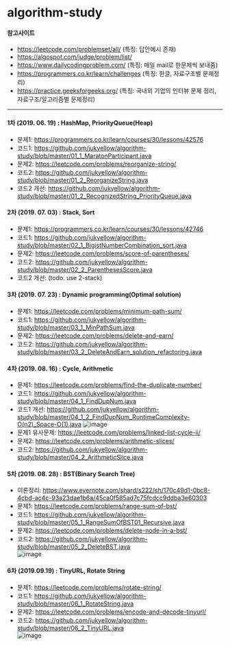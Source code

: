 # algorithm-study

#### 참고사이트  
* https://leetcode.com/problemset/all/         (특징: 답안예시 존재)  
* https://algospot.com/judge/problem/list/  
* https://www.dailycodingproblem.com/  (특징: 매일 mail로 한문제씩 보내줌)  
* https://programmers.co.kr/learn/challenges (특징: 한글, 자료구조별 문제정리)  
* https://practice.geeksforgeeks.org/ (특징: 국내외 기업의 인터뷰 문제 정리, 자료구조/알고리즘별 문제정리)  

<hr />  

#### 1차 (2019. 06. 19) : HashMap, PriorityQueue(Heap)
- 문제1: https://programmers.co.kr/learn/courses/30/lessons/42576  
- 코드1: https://github.com/jukyellow/algorithm-study/blob/master/01_1_MaratonParticipant.java  
- 문제2: https://leetcode.com/problems/reorganize-string/  
- 코드2: https://github.com/jukyellow/algorithm-study/blob/master/01_2_ReorganizeString.java  
- 코드2 개선: https://github.com/jukyellow/algorithm-study/blob/master/01_2_RecognizedString_PriorityQueue.java   

#### 2차 (2019. 07. 03) : Stack, Sort
- 문제1: https://programmers.co.kr/learn/courses/30/lessons/42746   
- 코드1: https://github.com/jukyellow/algorithm-study/blob/master/02_1_BigistNumberCombination_sort.java  
- 문제2: https://leetcode.com/problems/score-of-parentheses/  
- 코드2: https://github.com/jukyellow/algorithm-study/blob/master/02_2_ParenthesesScore.java  
- 코드2 개선: (todo. use 2-stack)

#### 3차 (2019. 07. 23) : Dynamic programming(Optimal solution)
- 문제1: https://leetcode.com/problems/minimum-path-sum/    
- 코드1: https://github.com/jukyellow/algorithm-study/blob/master/03_1_MinPathSum.java 
- 문제2: https://leetcode.com/problems/delete-and-earn/
- 코드2: https://github.com/jukyellow/algorithm-study/blob/master/03_2_DeleteAndEarn_solution_refactoring.java  

#### 4차 (2019. 08. 16) : Cycle, Arithmetic
- 문제1: https://leetcode.com/problems/find-the-duplicate-number/   
- 코드1: https://github.com/jukyellow/algorithm-study/blob/master/04_1_FindDupNum.java  
- 코드1 개선: https://github.com/jukyellow/algorithm-study/blob/master/04_1_2_FindDupNum_RuntimeComplexity-O(n2)_Space-O(1).java
![image](https://user-images.githubusercontent.com/45334819/63205338-fb6c6080-c0dd-11e9-8fe1-a698931467a7.png)  
- 문제1 유사문제: https://leetcode.com/problems/linked-list-cycle-ii/  
- 문제2: https://leetcode.com/problems/arithmetic-slices/  
- 코드2: https://github.com/jukyellow/algorithm-study/blob/master/04_2_ArithmeticSlice.java   

#### 5차 (2019. 08. 28) : BST(Binary Search Tree)  
- 이론정리: https://www.evernote.com/shard/s222/sh/170c49d1-0bc8-4cbd-ac4c-93a23dae1b6a/45ca0f585ad7c75fcdcc9ddba3e60303  
- 문제1: https://leetcode.com/problems/range-sum-of-bst/  
- 코드1: https://github.com/jukyellow/algorithm-study/blob/master/05_1_RangeSumOfBST01_Recursive.java  
- 문제2: https://leetcode.com/problems/delete-node-in-a-bst/  
- 코드2: https://github.com/jukyellow/algorithm-study/blob/master/05_2_DeleteBST.java  
![image](https://user-images.githubusercontent.com/45334819/64082340-6b1e5480-cd48-11e9-9f4f-7d2761e8cd10.png)

#### 6차 (2019.09.19) : TinyURL, Rotate String
- 문제1: https://leetcode.com/problems/rotate-string/  
- 코드1: https://github.com/jukyellow/algorithm-study/blob/master/06_1_RotateString.java  
- 문제2: https://leetcode.com/problems/encode-and-decode-tinyurl/   
- 코드2: https://github.com/jukyellow/algorithm-study/blob/master/06_2_TinyURL.java  
![image](https://user-images.githubusercontent.com/45334819/64995445-37315a80-d916-11e9-94e6-8ce26d52fd90.png)  







